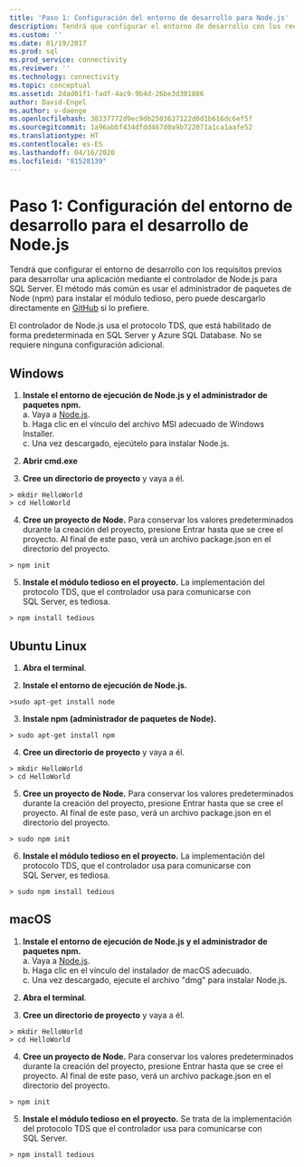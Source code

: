 ```yaml
---
title: 'Paso 1: Configuración del entorno de desarrollo para Node.js'
description: Tendrá que configurar el entorno de desarrollo con los requisitos previos para desarrollar una aplicación mediante el controlador de Node.js para SQL Server.
ms.custom: ''
ms.date: 01/19/2017
ms.prod: sql
ms.prod_service: connectivity
ms.reviewer: ''
ms.technology: connectivity
ms.topic: conceptual
ms.assetid: 2dad01f1-fadf-4ac9-9b4d-26be3d301886
author: David-Engel
ms.author: v-daenge
ms.openlocfilehash: 38337772d9ec9db2503637122d0d1b616dc6ef5f
ms.sourcegitcommit: 1a96abbf434dfdd467d0a9b722071a1ca1aafe52
ms.translationtype: HT
ms.contentlocale: es-ES
ms.lasthandoff: 04/16/2020
ms.locfileid: "81528139"
---
```

# <a name="step-1--configure-development-environment-for-nodejs-development"></a>Paso 1:  Configuración del entorno de desarrollo para el desarrollo de Node.js
Tendrá que configurar el entorno de desarrollo con los requisitos previos para desarrollar una aplicación mediante el controlador de Node.js para SQL Server.  El método más común es usar el administrador de paquetes de Node (npm) para instalar el módulo tedioso, pero puede descargarlo directamente en [GitHub](https://github.com/pekim/tedious) si lo prefiere.  
  
El controlador de Node.js usa el protocolo TDS, que está habilitado de forma predeterminada en SQL Server y Azure SQL Database.  No se requiere ninguna configuración adicional.  
  
## <a name="windows"></a>Windows  
  
1. **Instale el entorno de ejecución de Node.js y el administrador de paquetes npm.**  
a. Vaya a [Node.js](https://nodejs.org/en/download/).  
b. Haga clic en el vínculo del archivo MSI adecuado de Windows Installer.   
c. Una vez descargado, ejecútelo para instalar Node.js.  
  
2. **Abrir cmd.exe**  
  
3. **Cree un directorio de proyecto** y vaya a él.    
```  
> mkdir HelloWorld  
> cd HelloWorld  
```  
4. **Cree un proyecto de Node.**  Para conservar los valores predeterminados durante la creación del proyecto, presione Entrar hasta que se cree el proyecto. Al final de este paso, verá un archivo package.json en el directorio del proyecto.  
```  
> npm init  
```  
  
5. **Instale el módulo tedioso en el proyecto.**  La implementación del protocolo TDS, que el controlador usa para comunicarse con SQL Server, es tediosa.  
```  
> npm install tedious  
```  
  
## <a name="ubuntu-linux"></a>Ubuntu Linux  
  
1.  **Abra el terminal**.  
  
2. **Instale el entorno de ejecución de Node.js.**  
```  
>sudo apt-get install node  
```  
3. **Instale npm (administrador de paquetes de Node).**  
```  
> sudo apt-get install npm  
```  
4. **Cree un directorio de proyecto** y vaya a él.    
```  
> mkdir HelloWorld  
> cd HelloWorld  
```  
  
5. **Cree un proyecto de Node.**  Para conservar los valores predeterminados durante la creación del proyecto, presione Entrar hasta que se cree el proyecto. Al final de este paso, verá un archivo package.json en el directorio del proyecto.  
```  
> sudo npm init  
```  
  
6. **Instale el módulo tedioso en el proyecto.**  La implementación del protocolo TDS, que el controlador usa para comunicarse con SQL Server, es tediosa.  
```  
> sudo npm install tedious  
```  
  
## <a name="macos"></a>macOS  
  
1. **Instale el entorno de ejecución de Node.js y el administrador de paquetes npm.**  
a. Vaya a [Node.js](https://nodejs.org/en/download/).  
b. Haga clic en el vínculo del instalador de macOS adecuado.  
c. Una vez descargado, ejecute el archivo "dmg" para instalar Node.js.  
  
2. **Abra el terminal**.  
  
3. **Cree un directorio de proyecto** y vaya a él.    
```  
> mkdir HelloWorld  
> cd HelloWorld  
```  
  
4. **Cree un proyecto de Node.**  Para conservar los valores predeterminados durante la creación del proyecto, presione Entrar hasta que se cree el proyecto. Al final de este paso, verá un archivo package.json en el directorio del proyecto.  
```  
> npm init  
```  
  
5. **Instale el módulo tedioso en el proyecto.**  Se trata de la implementación del protocolo TDS que el controlador usa para comunicarse con SQL Server.  
```  
> npm install tedious  
```  
